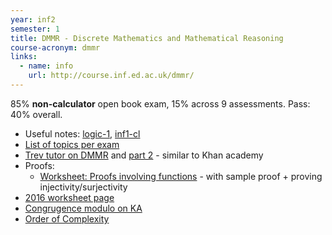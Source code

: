```yaml
---
year: inf2
semester: 1
title: DMMR - Discrete Mathematics and Mathematical Reasoning
course-acronym: dmmr
links:
  - name: info
    url: http://course.inf.ed.ac.uk/dmmr/
---
```


85% **non-calculator** open book exam, 15% across 9 assessments. Pass: 40% overall.

- Useful notes: [logic-1](/inf1#logic-1), [inf1-cl](/inf1#inf1-cl)
- [List of topics per exam](https://gist.github.com/neanias/058ac1d64386f240bfc38922e764e8a6)
- [Trev tutor on DMMR](https://trevtutor.com/discretemath/discretemath1/) and [part 2](https://trevtutor.com/discretemath/discrete-math-2/) - similar to Khan academy
- Proofs:
  - [Worksheet: Proofs involving functions](https://faculty.math.illinois.edu/~hildebr/347.summer14/functions-problems.pdf) - with sample proof + proving injectivity/surjectivity
- [2016 worksheet page](https://web.archive.org/web/20160913062041/http://www.inf.ed.ac.uk:80/teaching/courses/dmmr/Tutorial-sheets/)
- [Congrugence modulo on KA](https://www.khanacademy.org/computing/computer-science/cryptography/modarithmetic/a/congruence-modulo)
- [Order of Complexity](https://en.wikibooks.org/wiki/A-level_Computing_2009/AQA/Problem_Solving,_Programming,_Operating_Systems,_Databases_and_Networking/Problem_Solving/Big_O_Notation#Order_of_Complexity)
